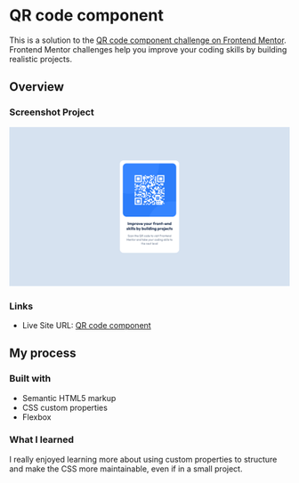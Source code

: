 # QR code component

This is a solution to the [QR code component challenge on Frontend Mentor](https://www.frontendmentor.io/challenges/qr-code-component-iux_sIO_H). Frontend Mentor challenges help you improve your coding skills by building realistic projects.

## Overview

### Screenshot Project

![](./images/screenshot.png)

### Links

- Live Site URL: [QR code component](https://alexwilkom.github.io/qr-code-component)

## My process

### Built with

- Semantic HTML5 markup
- CSS custom properties
- Flexbox

### What I learned

I really enjoyed learning more about using custom properties to structure and make the CSS more maintainable, even if in a small project.
